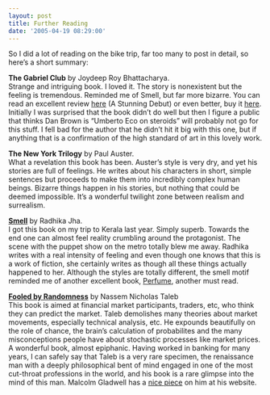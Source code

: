 ```yaml
---
layout: post
title: Further Reading
date: '2005-04-19 08:29:00'
---
```


<p>So I did a lot of reading on the bike trip, far too many to post in detail, so here&rsquo;s a short summary:</p>

<p><b>The Gabriel Club</b> by Joydeep Roy Bhattacharya.<br/>
 Strange and intriguing book. I loved it. The story is nonexistent but the feeling is tremendous. Reminded me of Smell, but far more bizarre. You can read an excellent review <a href="http://www.amazon.co.uk/exec/obidos/ASIN/1862072728/qid=1113899360/sr=1-1/ref=sr_1_10_1/202-5425473-5200656" target="_blank">here</a> (A Stunning Debut) or even better, buy it <a href="http://fabmall.com/Stores/misc/frmMainFrame.asp?Files=FDL&amp;catalogId=Books&amp;ProductId=0140282998&amp;ActualCatalog=Books" target="_blank">here</a>. Initially I was surprised that the book didn&rsquo;t do well but then I figure a public that thinks Dan Brown is &ldquo;Umberto Eco on steroids&rdquo; will probably not go for this stuff. I fell bad for the author that he didn&rsquo;t hit it big with this one, but if anything that is a confirmation of the high standard of art in this lovely work.</p>

<p><b>The New York Trilogy</b> by Paul Auster.<br/>
 What a revelation this book has been. Auster&rsquo;s style is very dry, and yet his stories are full of feelings. He writes about his characters in short, simple sentences but proceeds to make them into incredibly complex human beings. Bizarre things happen in his stories, but nothing that could be deemed impossible. It&rsquo;s a wonderful twilight zone between realism and surrealism.</p>

<p><b><a href="http://fabmall.com/Stores/misc/frmMainFrame.asp?Files=FDL&amp;catalogId=Books&amp;ProductId=0140293132&amp;ActualCatalog=Books" target="_blank">Smell</a></b> by Radhika Jha.<br/>
 I got this book on my trip to Kerala last year. Simply superb. Towards the end one can almost feel reality crumbling around the protagonist. The scene with the puppet show on the metro totally blew me away. Radhika writes with a real intensity of feeling and even though one knows that this is a work of fiction, she certainly writes as though all these things actually happened to her. Although the styles are totally different, the smell motif reminded me of another excellent book, <a href="http://fabmall.com/Stores/misc/frmMainFrame.asp?Files=FDL&amp;catalogId=Books&amp;ProductId=0375725849&amp;ActualCatalog=Books" target="_blank">Perfume</a>, another must read.</p>

<p><b><a href="http://fabmall.com/Stores/misc/frmMainFrame.asp?Files=FTS&amp;catalogId=Books&amp;AttribName=All&amp;KeyWord=fooled%20randomness" target="_blank">Fooled by Randomness</a></b> by Nassem Nicholas Taleb<br/>
 This book is aimed at financial market participants, traders, etc, who think they can predict the market. Taleb demolishes many theories about market movements, especially technical analysis, etc. He expounds beautifully on the role of chance, the brain&rsquo;s calculation of probabilites and the many misconceptions people have about stochastic processes like market prices. A wonderful book, almost epiphanic. Having worked in banking for many years, I can safely say that Taleb is a very rare specimen, the renaissance man with a deeply philosophical bent of mind engaged in one of the most cut-throat professions in the world, and his book is a rare glimpse into the mind of this man. Malcolm Gladwell has a <a href="http://www.gladwell.com/2002/2002_04_29_a_blowingup.htm" target="_blank">nice piece</a> on him at his website.</p>
